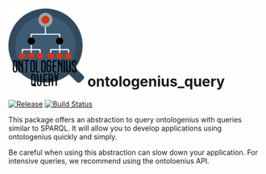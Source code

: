 # <img src="docs/images/ontologenius_query.png" width="150"> ontologenius_query
[![Release][Release-Image]][Release-Url]  [![Build Status](https://gitlab.com/sarthou/ontologenius_query/badges/master/pipeline.svg)](https://gitlab.com/sarthou/ontologenius_query/commits/master)

This package offers an abstraction to query ontologenius with queries similar to SPARQL. It will allow you to develop applications using ontologenius quickly and simply.

Be careful when using this abstraction can slow down your application. For intensive queries, we recommend using the ontoloenius API.

[Release-Url]: https://sarthou.github.io/ontologenius_query/
[Release-image]: http://img.shields.io/badge/release-v0.0.0-1eb0fc.svg
